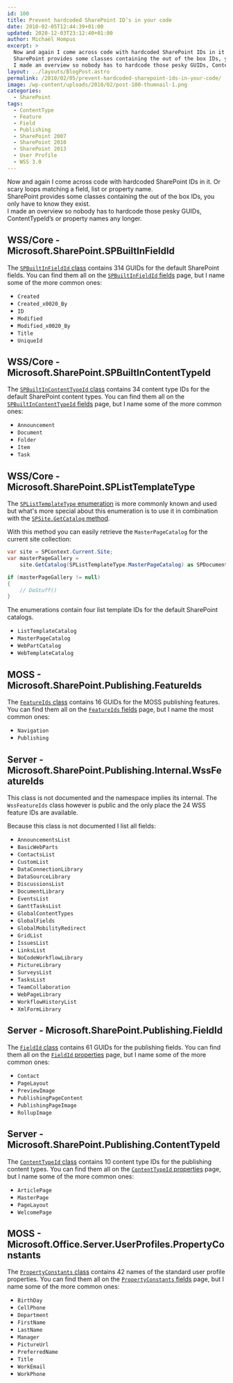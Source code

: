 ```yaml
---
id: 100
title: Prevent hardcoded SharePoint ID’s in your code
date: 2010-02-05T12:44:39+01:00
updated: 2020-12-03T23:12:40+01:00
author: Michaël Hompus
excerpt: >
  Now and again I come across code with hardcoded SharePoint IDs in it. Or scary loops matching a field, list or property name.
  SharePoint provides some classes containing the out of the box IDs, you only have to know they exist.
  I made an overview so nobody has to hardcode those pesky GUIDs, ContentTypeId's or property names.
layout: ../layouts/BlogPost.astro
permalink: /2010/02/05/prevent-hardcoded-sharepoint-ids-in-your-code/
image: /wp-content/uploads/2010/02/post-100-thumnail-1.png
categories:
  - SharePoint
tags:
  - ContentType
  - Feature
  - Field
  - Publishing
  - SharePoint 2007
  - SharePoint 2010
  - SharePoint 2013
  - User Profile
  - WSS 3.0
---
```


Now and again I come across code with hardcoded SharePoint IDs in it.
Or scary loops matching a field, list or property name.  
SharePoint provides some classes containing the out of the box IDs, you only have to know they exist.  
I made an overview so nobody has to hardcode those pesky GUIDs, ContentTypeId’s or property names any longer.

<!--more-->

## WSS/Core - Microsoft.SharePoint.SPBuiltInFieldId

The [`SPBuiltInFieldId` class][SP_BUILT_IN_FIELD_ID_CLASS] contains 314 GUIDs for the default SharePoint fields.
You can find them all on the [`SPBuiltInFieldId` fields][SP_BUILT_IN_FIELD_ID_FIELDS] page, but I name some of the more common ones:

* `Created`
* `Created_x0020_By`
* `ID`
* `Modified`
* `Modified_x0020_By`
* `Title`
* `UniqueId`

## WSS/Core - Microsoft.SharePoint.SPBuiltInContentTypeId

The [`SPBuiltInContentTypeId` class][SP_BUILT_IN_CONTENT_TYPE_ID_CLASS] contains 34 content type IDs for the default SharePoint content types.
You can find them all on the [`SPBuiltInContentTypeId` fields][SP_BUILT_IN_CONTENT_TYPE_ID_FIELDS] page, but I name some of the more common ones:

* `Announcement`
* `Document`
* `Folder`
* `Item`
* `Task`

## WSS/Core - Microsoft.SharePoint.SPListTemplateType

The [`SPListTemplateType` enumeration][SP_LIST_TEMPLATE_TYPE_ENUMERATION]
is more commonly known and used but what's more special about this enumeration is to use it in combination with the
[`SPSite.GetCatalog` method][GET_CATALOG_METHOD].

With this method you can easily retrieve the `MasterPageCatalog` for the current site collection:

```csharp
var site = SPContext.Current.Site;
var masterPageGallery = 
    site.GetCatalog(SPListTemplateType.MasterPageCatalog) as SPDocumentLibrary;

if (masterPageGallery != null)
{
    // DoStuff()
}
```

The enumerations contain four list template IDs for the default SharePoint catalogs.

* `ListTemplateCatalog`
* `MasterPageCatalog`
* `WebPartCatalog`
* `WebTemplateCatalog`

## MOSS - Microsoft.SharePoint.Publishing.FeatureIds

The [`FeatureIds` class][FEATURE_IDS_CLASS] contains 16 GUIDs for the MOSS publishing features.
You can find them all on the [`FeatureIds` fields][FEATURE_IDS_FIELDS] page,
but I name the most common ones:

* `Navigation`
* `Publishing`

## Server - Microsoft.SharePoint.Publishing.Internal.WssFeatureIds

This class is not documented and the namespace implies its internal.
The `WssFeatureIds` class however is public and the only place the 24 WSS feature IDs are available.

Because this class is not documented I list all fields:

* `AnnouncementsList`
* `BasicWebParts`
* `ContactsList`
* `CustomList`
* `DataConnectionLibrary`
* `DataSourceLibrary`
* `DiscussionsList`
* `DocumentLibrary`
* `EventsList`
* `GanttTasksList`
* `GlobalContentTypes`
* `GlobalFields`
* `GlobalMobilityRedirect`
* `GridList`
* `IssuesList`
* `LinksList`
* `NoCodeWorkflowLibrary`
* `PictureLibrary`
* `SurveysList`
* `TasksList`
* `TeamCollaboration`
* `WebPageLibrary`
* `WorkflowHistoryList`
* `XmlFormLibrary`

## Server - Microsoft.SharePoint.Publishing.FieldId

The [`FieldId` class][FIELD_ID_CLASS] contains 61 GUIDs for the publishing fields.
You can find them all on the [`FieldId` properties][FIELD_ID_PROPERTIES] page,
but I name some of the more common ones:

* `Contact`
* `PageLayout`
* `PreviewImage`
* `PublishingPageContent`
* `PublishingPageImage`
* `RollupImage`

## Server - Microsoft.SharePoint.Publishing.ContentTypeId

The [`ContentTypeId` class][CONTENT_TYPE_ID_CLASS] contains 10 content type IDs for the publishing content types.
You can find them all on the [`ContentTypeId` properties][CONTENT_TYPE_ID_PROPERTIES] page,
but I name some of the more common ones:

* `ArticlePage`
* `MasterPage`
* `PageLayout`
* `WelcomePage`

## MOSS - Microsoft.Office.Server.UserProfiles.PropertyConstants

The [`PropertyConstants` class][PROPERTY_CONSTANTS_CLASS] contains 42 names of the standard user profile properties.
You can find them all on the [`PropertyConstants` fields][PROPERTY_CONSTANTS_FIELDS] page,
but I name some of the more common ones:

* `BirthDay`
* `CellPhone`
* `Department`
* `FirstName`
* `LastName`
* `Manager`
* `PictureUrl`
* `PreferredName`
* `Title`
* `WorkEmail`
* `WorkPhone`

[SP_BUILT_IN_FIELD_ID_CLASS]: https://learn.microsoft.com/previous-versions/office/sharepoint-server/ms435407(v=office.15)
[SP_BUILT_IN_FIELD_ID_FIELDS]: https://learn.microsoft.com/previous-versions/office/sharepoint-server/ms439470(v=office.15)
[SP_BUILT_IN_CONTENT_TYPE_ID_CLASS]: https://learn.microsoft.com/previous-versions/office/sharepoint-server/ms461338(v=office.15)
[SP_BUILT_IN_CONTENT_TYPE_ID_FIELDS]: https://learn.microsoft.com/previous-versions/office/sharepoint-server/ms434482(v=office.15)
[SP_LIST_TEMPLATE_TYPE_ENUMERATION]: https://learn.microsoft.com/previous-versions/office/sharepoint-server/ms413878(v=office.15)
[GET_CATALOG_METHOD]: https://learn.microsoft.com/previous-versions/office/sharepoint-server/ms480807(v=office.15)
[FEATURE_IDS_CLASS]: https://learn.microsoft.comprevious-versions/office/sharepoint-server/ms583113(v=office.15)
[FEATURE_IDS_FIELDS]: https://learn.microsoft.com/previous-versions/office/sharepoint-server/ms559490(v=office.15)
[FIELD_ID_CLASS]: https://learn.microsoft.com/previous-versions/office/sharepoint-server/ms498502(v=office.15)
[FIELD_ID_PROPERTIES]: https://learn.microsoft.com/previous-versions/office/sharepoint-server/ms552092(v=office.15)
[CONTENT_TYPE_ID_CLASS]: https://learn.microsoft.com/previous-versions/office/sharepoint-server/ms584122(v=office.15)
[CONTENT_TYPE_ID_PROPERTIES]: https://learn.microsoft.com/previous-versions/office/sharepoint-server/ms500588(v=office.15)
[PROPERTY_CONSTANTS_CLASS]: https://learn.microsoft.com/previous-versions/office/sharepoint-server/ms564607(v=office.15)
[PROPERTY_CONSTANTS_FIELDS]: https://learn.microsoft.com/previous-versions/office/sharepoint-server/ms549392(v=office.15)
